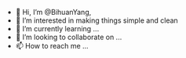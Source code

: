 - 👋 Hi, I’m @BihuanYang,
- 👀 I’m interested in making things simple and clean
- 🌱 I’m currently learning ...
- 💞️ I’m looking to collaborate on ...
- 📫 How to reach me ...

<!---
BihuanYang/BihuanYang is a ✨ special ✨ repository because its `README.md` (this file) appears on your GitHub profile.
You can click the Preview link to take a look at your changes.
--->
